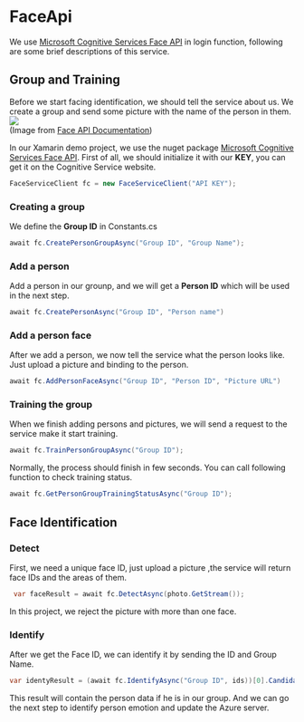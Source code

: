 # FaceApi
We use [Microsoft Cognitive Services Face API](https://www.microsoft.com/cognitive-services/en-us/face-api/documentation/overview) in login function, following are some brief descriptions of this service.

## Group and Training
Before we start facing identification, we should tell the service about us. We create a group and send some picture with the name of the person in them.<br>
![](https://i.imgur.com/6dps4sl.jpg)<br>
(Image from [Face API Documentation](https://www.microsoft.com/cognitive-services/en-us/face-api/documentation/overview))

In our Xamarin demo project, we use the nuget package [Microsoft Cognitive Services Face API](https://www.nuget.org/packages/Microsoft.ProjectOxford.Face/).
First of all, we should initialize it with our **KEY**, you can get it on the Cognitive Service website.
```cs
FaceServiceClient fc = new FaceServiceClient("API KEY");
```
### Creating a group
We define the **Group ID** in Constants.cs
```cs
await fc.CreatePersonGroupAsync("Group ID", "Group Name");
```
### Add a person
Add a person in our grounp, and we will get a **Person ID** which will be used in the next step.
```cs
await fc.CreatePersonAsync("Group ID", "Person name")
```
### Add a person face
After we add a person, we now tell the service what the person looks like. Just upload a picture and binding to the person.
```cs
await fc.AddPersonFaceAsync("Group ID", "Person ID", "Picture URL")
```
### Training the group
When we finish adding persons and pictures, we will send a request to the service make it start training.
```cs
await fc.TrainPersonGroupAsync("Group ID");
```
Normally, the process should finish in few seconds. You can call following function to check training status.
```cs
await fc.GetPersonGroupTrainingStatusAsync("Group ID");
```
## Face Identification
### Detect
First, we need a unique face ID, just upload a picture ,the service will return face IDs and the areas of them.
```cs
 var faceResult = await fc.DetectAsync(photo.GetStream());
```
In this project, we reject the picture with more than one face.
### Identify
After we get the Face ID, we can identify it by sending the ID and Group Name.
```cs
var identyResult = (await fc.IdentifyAsync("Group ID", ids))[0].Candidates;
```
This result will contain the person data if he is in our group. And we can go the next step to identify person emotion and update the Azure server.
